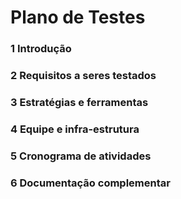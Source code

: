 # Plano de Testes 

### 1 Introdução 

### 2 Requisitos a seres testados 

### 3 Estratégias e ferramentas 

### 4 Equipe e infra-estrutura 

### 5 Cronograma de atividades

### 6 Documentação complementar 

